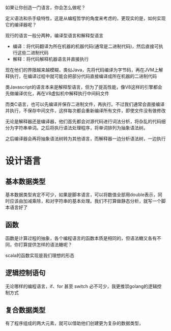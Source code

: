 如果让你创造一门语言，你会怎么做呢？

定义语法和杀手级特性，这是从编程哲学的角度来考虑的，更现实的是，如何实现它的编译器呢？

现行的语言一般分两种，编译型语言和解释型语言

- 编译：将代码翻译为所在机器的机器代码(通常是二进制代码)，然后直接可执行这些二进制代码
- 解释：将代码解释机器语言并直接执行

现在他们的界限越来越模糊，类似Java，先将代码编译为字节码，再在JVM上解释执行，在编译过程中就可能会把部分代码直接编译成所在机器的二进制代码

类Javascript的语言本来是解释型语言，但为了提高性能，像V8这样的引擎都会先做编译优化，再在V8虚拟机中解释执行中间码文件

而类C语言，也可以先编译并保存二进制文件，再执行。不过我们通常会直接编译并执行，不保存中间文件，这样每次都会重新编译所有文件，即使文件没有做修改

无论是解释器还是编译器，他们首先都会对源代码进行词法分析，将杂乱的代码细分为字符串单词。之后将执行语法处理程序，将单词排列为抽象语法树。

之后编译器会再将抽象语法树转为其他语言，而解释器一边分析语法树，一边执行

# 设计语言
## 基本数据类型
基本数据类型肯定不可少，如果是脚本语言，可以将数值全部用double表示，同时应该由加减乘除，和对字符串的基本处理。我们不打算做静态分析，就写一个脚本语言好了

## 函数
函数是计算过程的抽象，各个编程语言的函数本质是相同的，但语法糖又各有不同，你打算提供怎样的语法糖呢？

scala的函数实现是我们理想的形态

## 逻辑控制语句
无论哪样的编程语言，if、for 甚至 switch 必不可少，我更推崇golang的逻辑控制方式

## 复合数据类型
有了程序组成的两大元素，就可以借助他们创建更为复杂的数据类型，
